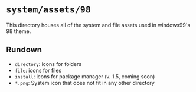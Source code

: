 # `system/assets/98`

This directory houses all of the system and file assets used in windows99's 98 theme.
## Rundown
* `directory`: icons for folders
* `file`: icons for files
* `install`: icons for package manager (v. 1.5, coming soon)
* `*.png`: System icon that does not fit in any other directory
